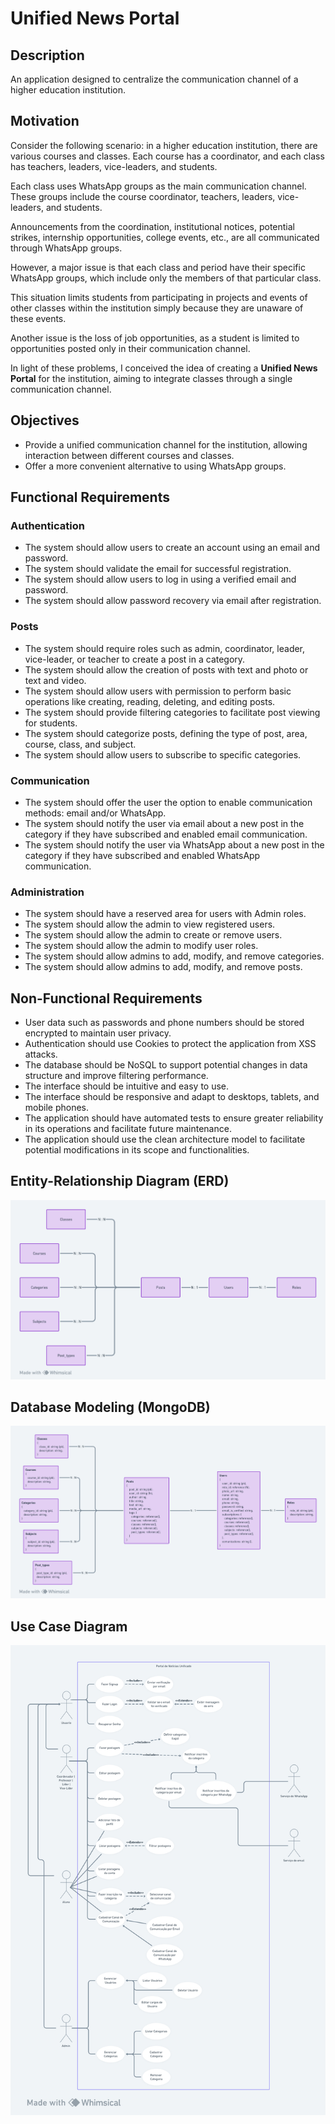 # Unified News Portal

## Description

An application designed to centralize the communication channel of a higher education institution.

## Motivation

Consider the following scenario: in a higher education institution, there are various courses and classes. Each course has a coordinator, and each class has teachers, leaders, vice-leaders, and students.

Each class uses WhatsApp groups as the main communication channel. These groups include the course coordinator, teachers, leaders, vice-leaders, and students.

Announcements from the coordination, institutional notices, potential strikes, internship opportunities, college events, etc., are all communicated through WhatsApp groups.

However, a major issue is that each class and period have their specific WhatsApp groups, which include only the members of that particular class.

This situation limits students from participating in projects and events of other classes within the institution simply because they are unaware of these events.

Another issue is the loss of job opportunities, as a student is limited to opportunities posted only in their communication channel.

In light of these problems, I conceived the idea of creating a <b>Unified News Portal</b> for the institution, aiming to integrate classes through a single communication channel.

## Objectives

- Provide a unified communication channel for the institution, allowing interaction between different courses and classes.
- Offer a more convenient alternative to using WhatsApp groups.

## Functional Requirements

### Authentication

- The system should allow users to create an account using an email and password.
- The system should validate the email for successful registration.
- The system should allow users to log in using a verified email and password.
- The system should allow password recovery via email after registration.

### Posts

- The system should require roles such as admin, coordinator, leader, vice-leader, or teacher to create a post in a category.
- The system should allow the creation of posts with text and photo or text and video.
- The system should allow users with permission to perform basic operations like creating, reading, deleting, and editing posts.
- The system should provide filtering categories to facilitate post viewing for students.
- The system should categorize posts, defining the type of post, area, course, class, and subject.
- The system should allow users to subscribe to specific categories.

### Communication

- The system should offer the user the option to enable communication methods: email and/or WhatsApp.
- The system should notify the user via email about a new post in the category if they have subscribed and enabled email communication.
- The system should notify the user via WhatsApp about a new post in the category if they have subscribed and enabled WhatsApp communication.

### Administration

- The system should have a reserved area for users with Admin roles.
- The system should allow the admin to view registered users.
- The system should allow the admin to create or remove users.
- The system should allow the admin to modify user roles.
- The system should allow admins to add, modify, and remove categories.
- The system should allow admins to add, modify, and remove posts.

## Non-Functional Requirements

- User data such as passwords and phone numbers should be stored encrypted to maintain user privacy.
- Authentication should use Cookies to protect the application from XSS attacks.
- The database should be NoSQL to support potential changes in data structure and improve filtering performance.
- The interface should be intuitive and easy to use.
- The interface should be responsive and adapt to desktops, tablets, and mobile phones.
- The application should have automated tests to ensure greater reliability in its operations and facilitate future maintenance.
- The application should use the clean architecture model to facilitate potential modifications in its scope and functionalities.

## Entity-Relationship Diagram (ERD)

<img src="./docs/images/DER.png" alt="diagrama entidade relacionamento" />

## Database Modeling (MongoDB)

<img src="./docs/images/relational-model.png" />

## Use Case Diagram 

<img src="./docs/images/usecases-diagram.png" alt="diagrama de cassos de uso" />
